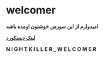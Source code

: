 # welcomer
 
**امیدوارم از این سورس خوشتون اومده باشه**

**[لینک دیسکورد](https://discord.gg/9YFRGEfNCn)**

**N I G H T K I L L E R _ W E L C O M E R**
